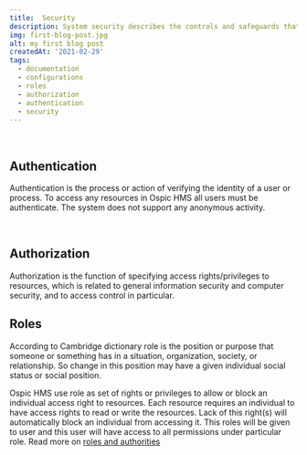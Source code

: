 ```yaml
---
title:  Security
description: System security describes the controls and safeguards that an organization takes to ensure its networks and resources are safe from downtime, interference or malicious intrusion. If data security is meant to protect the information in the books in the library, then system security is what protects the library itself.
img: first-blog-post.jpg
alt: my first blog post
createdAt: '2021-02-29'
tags:
  - documentation
  - configurations
  - roles
  - authorization
  - authentication
  - security
---
```

<br />

 ## Authentication
 Authentication is the process or action of verifying the identity of a user or process. To access any resources in Ospic HMS all users must be authenticate. The system does not support any anonymous activity.

<br />

 ## Authorization
 Authorization is the function of specifying access rights/privileges to resources, which is related to general information security and computer security, and to access control in particular. 
<br />

 ## Roles

 According to Cambridge dictionary role is the position or purpose that someone or something has in a situation, organization, society, or relationship. So change in this position may have a given individual social status or social position. 

 Ospic HMS use role as set of rights or privileges to allow or block an individual access right to resources. Each resource requires an individual to have access rights to read  or write the resources. Lack of this right(s) will automatically block an individual from accessing it. This roles will be given to user and this user will have access to all permissions under particular role. Read more on [roles and authorities](/setting-and-config#roles-and-authorities)

 



